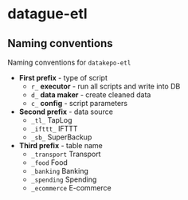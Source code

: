 # datague-etl

## Naming conventions

Naming conventions for `datakepo-etl`

* __First prefix__ - type of script
	* `r_` __executor__ - run all scripts and write into DB
	* `d_` __data maker__ - create cleaned data
	* `c_` __config__ - script parameters
* __Second prefix__ - data source
	* `_tl_` TapLog
	* `_ifttt_` IFTTT
	* `_sb_` SuperBackup
* __Third prefix__ - table name
	* `_transport` Transport
	* `_food` Food
	* `_banking` Banking
	* `_spending` Spending
	* `_ecommerce` E-commerce
